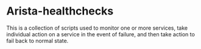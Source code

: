 # Arista-healthchecks
This is a collection of scripts used to monitor one or more services, take individual action on a service in the event of failure, and then take action to fail back to normal state.
